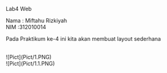 Lab4 Web

Nama : Miftahu Rizkiyah<br>
NIM :312010014

Pada Praktikum ke-4 ini kita akan membuat layout sederhana

<br>
![Pict](Pict/1.PNG)
<br>
![Pict](Pict/1.1.PNG)